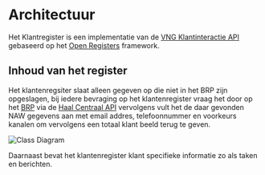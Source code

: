 # Architectuur

Het Klantregister is een implementatie van de [VNG Klantinteractie API]() gebaseerd op het [Open Registers](https://openregisters.app/) framework.

## Inhoud van het register

Het klantenregsiter slaat alleen gegeven op die niet in het BRP zijn opgeslagen, bij iedere bevraging op het klantenregister vraag het door op het [BRP]() via de [Haal Centraal API]() vervolgens vult het de daar gevonden NAW gegevens aan met email addres, telefoonnummer en voorkeurs kanalen om vervolgens een totaal klant beeld terug te geven.

![Class Diagram](https://github.com/CommonGateway/CustomerInteractionBundle/blob/main/docs/sequence.svg)

Daarnaast bevat het klantenregister klant specifieke informatie zo als taken en berichten.
